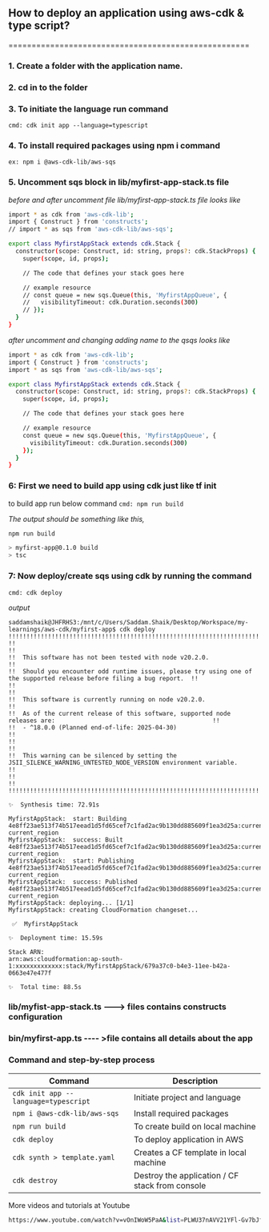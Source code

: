 ## How to deploy an application using aws-cdk & type script?
====================================================
### 1. Create a folder with the application name.

### 2. cd in to the folder  

### 3. To initiate the language run command 

```cmd: cdk init app --language=typescript ```

### 4. To install required packages using npm i command

```ex: npm i @aws-cdk-lib/aws-sqs```

### 5. Uncomment sqs block in lib/myfirst-app-stack.ts file 

_before and after uncomment file  lib/myfirst-app-stack.ts file looks like_
```sh
import * as cdk from 'aws-cdk-lib';
import { Construct } from 'constructs';
// import * as sqs from 'aws-cdk-lib/aws-sqs';

export class MyfirstAppStack extends cdk.Stack {
  constructor(scope: Construct, id: string, props?: cdk.StackProps) {
    super(scope, id, props);

    // The code that defines your stack goes here

    // example resource
    // const queue = new sqs.Queue(this, 'MyfirstAppQueue', {
    //   visibilityTimeout: cdk.Duration.seconds(300)
    // });
  }
}
```
_after uncomment and changing adding name to the qsqs looks like_
``` sh
import * as cdk from 'aws-cdk-lib';
import { Construct } from 'constructs';
import * as sqs from 'aws-cdk-lib/aws-sqs';

export class MyfirstAppStack extends cdk.Stack {
  constructor(scope: Construct, id: string, props?: cdk.StackProps) {
    super(scope, id, props);

    // The code that defines your stack goes here

    // example resource
    const queue = new sqs.Queue(this, 'MyfirstAppQueue', {
      visibilityTimeout: cdk.Duration.seconds(300)
    });
  }
}
```

### 6: First we need to build app using cdk just like tf init  
to build app run below command 
```cmd: npm run build```

 _The output should be something like this,_
```sh 
npm run build

> myfirst-app@0.1.0 build
> tsc
```

### 7: Now deploy/create sqs using cdk by running the command
```cmd: cdk deploy ```

_output_
```
saddamshaik@JHFRHS3:/mnt/c/Users/Saddam.Shaik/Desktop/Workspace/my-learnings/aws-cdk/myfirst-app$ cdk deploy
!!!!!!!!!!!!!!!!!!!!!!!!!!!!!!!!!!!!!!!!!!!!!!!!!!!!!!!!!!!!!!!!!!!!!!!!!!!!!!!!!!!!!!!!!!!!!!!!!!!!!!!!!!!!!!!!!!!!!!!!!!
!!                                                                                                                      !!
!!  This software has not been tested with node v20.2.0.                                                                !!
!!  Should you encounter odd runtime issues, please try using one of the supported release before filing a bug report.  !!
!!                                                                                                                      !!
!!  This software is currently running on node v20.2.0.                                                                 !!
!!  As of the current release of this software, supported node releases are:                                            !!
!!  - ^18.0.0 (Planned end-of-life: 2025-04-30)                                                                         !!
!!                                                                                                                      !!
!!  This warning can be silenced by setting the JSII_SILENCE_WARNING_UNTESTED_NODE_VERSION environment variable.        !!
!!                                                                                                                      !!
!!!!!!!!!!!!!!!!!!!!!!!!!!!!!!!!!!!!!!!!!!!!!!!!!!!!!!!!!!!!!!!!!!!!!!!!!!!!!!!!!!!!!!!!!!!!!!!!!!!!!!!!!!!!!!!!!!!!!!!!!!

✨  Synthesis time: 72.91s

MyfirstAppStack:  start: Building 4e8ff23ae513f74b517eead1d5fd65cef7c1fad2ac9b130dd885609f1ea3d25a:current_account-current_region
MyfirstAppStack:  success: Built 4e8ff23ae513f74b517eead1d5fd65cef7c1fad2ac9b130dd885609f1ea3d25a:current_account-current_region
MyfirstAppStack:  start: Publishing 4e8ff23ae513f74b517eead1d5fd65cef7c1fad2ac9b130dd885609f1ea3d25a:current_account-current_region
MyfirstAppStack:  success: Published 4e8ff23ae513f74b517eead1d5fd65cef7c1fad2ac9b130dd885609f1ea3d25a:current_account-current_region
MyfirstAppStack: deploying... [1/1]
MyfirstAppStack: creating CloudFormation changeset...

 ✅  MyfirstAppStack

✨  Deployment time: 15.59s

Stack ARN:
arn:aws:cloudformation:ap-south-1:xxxxxxxxxxxxx:stack/MyfirstAppStack/679a37c0-b4e3-11ee-b42a-0663e47e477f

✨  Total time: 88.5s

```


### lib/myfist-app-stack.ts ---> files contains constructs configuration

### bin/myfirst-app.ts ---- >file contains all details about the app

### Command and step-by-step process

| Command | Description |
| ------- | ----------- |
|``cdk init app --language=typescript``  | Initiate project and language    |
|``npm i @aws-cdk-lib/aws-sqs``          | Install required packages        |
|``npm run build``                       | To create build on local machine |
|``cdk deploy``                          | To deploy application in AWS     |
|``cdk synth > template.yaml``           | Creates a CF template in local machine |
|``cdk destroy``                         | Destroy the application / CF stack from console    |


More videos and tutorials at Youtube

```sh
https://www.youtube.com/watch?v=vOnIWoW5PaA&list=PLWU37nAVV21YFl-Gv7bJfPmTBpdLIRB0U
```

